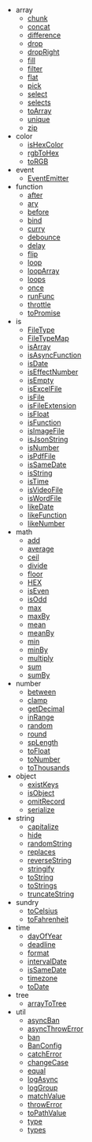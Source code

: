 * array
  * [chunk](/array/chunk.md)
  * [concat](/array/concat.md)
  * [difference](/array/difference.md)
  * [drop](/array/drop.md)
  * [dropRight](/array/dropRight.md)
  * [fill](/array/fill.md)
  * [filter](/array/filter.md)
  * [flat](/array/flat.md)
  * [pick](/array/pick.md)
  * [select](/array/select.md)
  * [selects](/array/selects.md)
  * [toArray](/array/toArray.md)
  * [unique](/array/unique.md)
  * [zip](/array/zip.md)
* color
  * [isHexColor](/color/isHexColor.md)
  * [rgbToHex](/color/rgbToHex.md)
  * [toRGB](/color/toRGB.md)
* event
  * [EventEmitter](/event/EventEmitter.md)
* function
  * [after](/function/after.md)
  * [ary](/function/ary.md)
  * [before](/function/before.md)
  * [bind](/function/bind.md)
  * [curry](/function/curry.md)
  * [debounce](/function/debounce.md)
  * [delay](/function/delay.md)
  * [flip](/function/flip.md)
  * [loop](/function/loop.md)
  * [loopArray](/function/loopArray.md)
  * [loops](/function/loops.md)
  * [once](/function/once.md)
  * [runFunc](/function/runFunc.md)
  * [throttle](/function/throttle.md)
  * [toPromise](/function/toPromise.md)
* is
  * [FileType](/is/FileType.md)
  * [FileTypeMap](/is/FileTypeMap.md)
  * [isArray](/is/isArray.md)
  * [isAsyncFunction](/is/isAsyncFunction.md)
  * [isDate](/is/isDate.md)
  * [isEffectNumber](/is/isEffectNumber.md)
  * [isEmpty](/is/isEmpty.md)
  * [isExcelFile](/is/isExcelFile.md)
  * [isFile](/is/isFile.md)
  * [isFileExtension](/is/isFileExtension.md)
  * [isFloat](/is/isFloat.md)
  * [isFunction](/is/isFunction.md)
  * [isImageFile](/is/isImageFile.md)
  * [isJsonString](/is/isJsonString.md)
  * [isNumber](/is/isNumber.md)
  * [isPdfFile](/is/isPdfFile.md)
  * [isSameDate](/is/isSameDate.md)
  * [isString](/is/isString.md)
  * [isTime](/is/isTime.md)
  * [isVideoFile](/is/isVideoFile.md)
  * [isWordFile](/is/isWordFile.md)
  * [likeDate](/is/likeDate.md)
  * [likeFunction](/is/likeFunction.md)
  * [likeNumber](/is/likeNumber.md)
* math
  * [add](/math/add.md)
  * [average](/math/average.md)
  * [ceil](/math/ceil.md)
  * [divide](/math/divide.md)
  * [floor](/math/floor.md)
  * [HEX](/math/HEX.md)
  * [isEven](/math/isEven.md)
  * [isOdd](/math/isOdd.md)
  * [max](/math/max.md)
  * [maxBy](/math/maxBy.md)
  * [mean](/math/mean.md)
  * [meanBy](/math/meanBy.md)
  * [min](/math/min.md)
  * [minBy](/math/minBy.md)
  * [multiply](/math/multiply.md)
  * [sum](/math/sum.md)
  * [sumBy](/math/sumBy.md)
* number
  * [between](/number/between.md)
  * [clamp](/number/clamp.md)
  * [getDecimal](/number/getDecimal.md)
  * [inRange](/number/inRange.md)
  * [random](/number/random.md)
  * [round](/number/round.md)
  * [spLength](/number/spLength.md)
  * [toFloat](/number/toFloat.md)
  * [toNumber](/number/toNumber.md)
  * [toThousands](/number/toThousands.md)
* object
  * [existKeys](/object/existKeys.md)
  * [isObject](/object/isObject.md)
  * [omitRecord](/object/omitRecord.md)
  * [serialize](/object/serialize.md)
* string
  * [capitalize](/string/capitalize.md)
  * [hide](/string/hide.md)
  * [randomString](/string/randomString.md)
  * [replaces](/string/replaces.md)
  * [reverseString](/string/reverseString.md)
  * [stringify](/string/stringify.md)
  * [toString](/string/toString.md)
  * [toStrings](/string/toStrings.md)
  * [truncateString](/string/truncateString.md)
* sundry
  * [toCelsius](/sundry/toCelsius.md)
  * [toFahrenheit](/sundry/toFahrenheit.md)
* time
  * [dayOfYear](/time/dayOfYear.md)
  * [deadline](/time/deadline.md)
  * [format](/time/format.md)
  * [intervalDate](/time/intervalDate.md)
  * [isSameDate](/time/isSameDate.md)
  * [timezone](/time/timezone.md)
  * [toDate](/time/toDate.md)
* tree
  * [arrayToTree](/tree/arrayToTree.md)
* util
  * [asyncBan](/util/asyncBan.md)
  * [asyncThrowError](/util/asyncThrowError.md)
  * [ban](/util/ban.md)
  * [BanConfig](/util/BanConfig.md)
  * [catchError](/util/catchError.md)
  * [changeCase](/util/changeCase.md)
  * [equal](/util/equal.md)
  * [logAsync](/util/logAsync.md)
  * [logGroup](/util/logGroup.md)
  * [matchValue](/util/matchValue.md)
  * [throwError](/util/throwError.md)
  * [toPathValue](/util/toPathValue.md)
  * [type](/util/type.md)
  * [types](/util/types.md)
